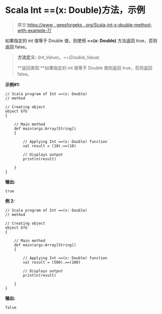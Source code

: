 # Scala Int ==(x: Double)方法，示例

> 原文:[https://www . geesforgeks . org/Scala-int-x-double-method-with-example-7/](https://www.geeksforgeeks.org/scala-int-x-double-method-with-example-7/)

如果指定的 int 值等于 Double 值，则使用 **==(x: Double)** 方法返回 true，否则返回 false。

> **方法定义:** (Int_Value)。==(Double_Value)
> 
> **返回类型:**如果指定的 int 值等于 Double 值则返回 true，否则返回 false。

**示例#1:**

```
// Scala program of Int ==(x: Double)
// method

// Creating object
object GfG
{ 

    // Main method
    def main(args:Array[String])
    {

        // Applying Int ==(x: Double) function
        val result = (10).==(10)

        // Displays output
        println(result)

    }
} 
```

**输出:**

```
true

```

**例 2:**

```
// Scala program of Int ==(x: Double)
// method

// Creating object
object GfG
{ 

    // Main method
    def main(args:Array[String])
    {

        // Applying Int ==(x: Double) function
        val result = (500).==(100)

        // Displays output
        println(result)

    }
} 
```

**输出:**

```
false

```